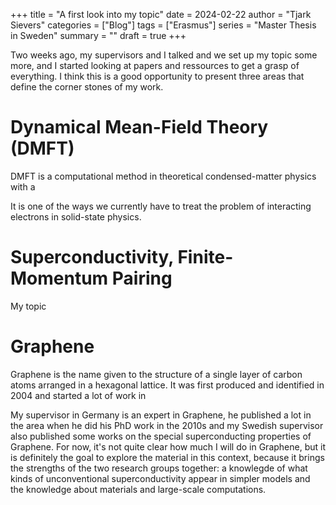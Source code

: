 +++
title = "A first look into my topic"
date = 2024-02-22
author = "Tjark Sievers"
categories = ["Blog"]
tags = ["Erasmus"]
series = "Master Thesis in Sweden"
summary = ""
draft = true
+++

Two weeks ago, my supervisors and I talked and we set up my topic some more, and I started looking at papers and ressources to get a grasp of everything.
I think this is a good opportunity to present three areas that define the corner stones of my work.

# Dynamical Mean-Field Theory (DMFT) 

DMFT is a computational method in theoretical condensed-matter physics with a 

It is one of the ways we currently have to treat the problem of interacting electrons in solid-state physics.


# Superconductivity, Finite-Momentum Pairing

My topic

# Graphene

Graphene is the name given to the structure of a single layer of carbon atoms arranged in a hexagonal lattice.
It was first produced and identified in 2004 and started a lot of work in 

My supervisor in Germany is an expert in Graphene, he published a lot in the area when he did his PhD work in the 2010s and my Swedish supervisor also published some works on the special superconducting properties of Graphene.
For now, it's not quite clear how much I will do in Graphene, but it is definitely the goal to explore the material in this context, because it brings the strengths of the two research groups together: a knowlegde of what kinds of unconventional superconductivity appear in simpler models and the knowledge about materials and large-scale computations.
